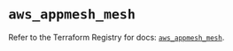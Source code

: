 # `aws_appmesh_mesh`

Refer to the Terraform Registry for docs: [`aws_appmesh_mesh`](https://registry.terraform.io/providers/hashicorp/aws/5.91.0/docs/resources/appmesh_mesh).
